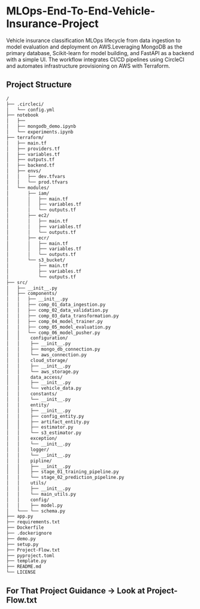 # MLOps-End-To-End-Vehicle-Insurance-Project

Vehicle insurance classification MLOps lifecycle from data ingestion to model evaluation and deployment on AWS.Leveraging MongoDB as the primary database, Scikit-learn for model building, and FastAPI as a backend with a simple UI. The workflow integrates CI/CD pipelines using CircleCI and automates infrastructure provisioning on AWS with Terraform.

## Project Structure

```bash
/
├── .circleci/
│   └── config.yml
├── notebook
│   ├── 
│   ├── mongodb_demo.ipynb
│   └── experiments.ipynb
├── terraform/
│   ├── main.tf
│   ├── providers.tf
│   ├── variables.tf
│   ├── outputs.tf
│   ├── backend.tf
│   ├── envs/
│   │   ├── dev.tfvars
│   │   └── prod.tfvars
│   └── modules/
│       ├── iam/
│       │   ├── main.tf
│       │   ├── variables.tf
│       │   └── outputs.tf
│       ├── ec2/
│       │   ├── main.tf
│       │   ├── variables.tf
│       │   └── outputs.tf
│       ├── ecr/
│       │   ├── main.tf
│       │   ├── variables.tf
│       │   └── outputs.tf
│       └── s3_bucket/
│           ├── main.tf
│           ├── variables.tf
│           └── outputs.tf
├── src/
│   ├── __init__.py
│   ├── components/
│   │   ├── __init__.py
│   │   ├── comp_01_data_ingestion.py
│   │   ├── comp_02_data_validation.py
│   │   ├── comp_03_data_transformation.py
│   │   ├── comp_04_model_trainer.py
│   │   ├── comp_05_model_evaluation.py
│   │   └── comp_06_model_pusher.py
│   │    configuration/
│   │    ├── __init__.py
│   │    ├── mongo_db_connection.py
│   │    └── aws_connection.py
│   │    cloud_storage/
│   │    ├── __init__.py
│   │    └── aws_storage.py
│   │    data_access/
│   │    ├── __init__.py
│   │    └── vehicle_data.py
│   │    constants/
│   │    └── __init__.py
│   │    entity/
│   │    ├── __init__.py
│   │    ├── config_entity.py
│   │    ├── artifact_entity.py
│   │    ├── estimator.py
│   │    └── s3_estimator.py
│   │    exception/
│   │    └── __init__.py
│   │    logger/
│   │    └── __init__.py
│   │    pipline/
│   │    ├── __init__.py
│   │    ├── stage_01_training_pipeline.py
│   │    └── stage_02_prediction_pipeline.py
│   │    utils/
│   │    ├── __init__.py
│   │    └── main_utils.py
│   │    config/
│   │    ├── model.py
│   └─── └── schema.py
├── app.py
├── requirements.txt
├── Dockerfile
├── .dockerignore
├── demo.py
├── setup.py
├── Project-Flow.txt
├── pyproject.toml
├── template.py
├── README.md
└── LICENSE
```

## For That Project Guidance -> Look at Project-Flow.txt
